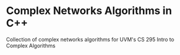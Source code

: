 # Complex Networks Algorithms in C++

Collection of complex networks algorithms for UVM's CS 295 Intro to Complex Algorithms 
